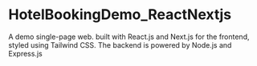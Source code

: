 # HotelBookingDemo_ReactNextjs
A demo single-page web. built with React.js and Next.js for the frontend, styled using Tailwind CSS. The backend is powered by Node.js and Express.js
